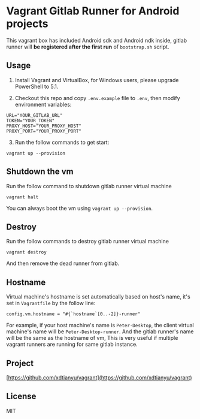 # Vagrant Gitlab Runner for Android projects

This vagrant box has included Android sdk and Android ndk inside, gitlab runner will **be registered after the first run** of `bootstrap.sh` script.

## Usage

1. Install Vagrant and VirtualBox, for Windows users, please upgrade PowerShell to 5.1.

2. Checkout this repo and copy `.env.example` file to `.env`, then modify environment variables:

```
URL="YOUR_GITLAB_URL"
TOKEN="YOUR_TOKEN"
PROXY_HOST="YOUR_PROXY_HOST"
PROXY_PORT="YOUR_PROXY_PORT"
```

3. Run the follow commands to get start:

```
vagrant up --provision
```

## Shutdown the vm

Run the follow command to shutdown gitlab runner virtual machine

```
vagrant halt
```

You can always boot the vm using `vagrant up --provision`. 

## Destroy

Run the follow commands to destroy gitlab runner virtual machine

```
vagrant destroy
```

And then remove the dead runner from gitlab.

## Hostname

Virtual machine's hostname is set automatically based on host's name, it's set in `Vagrantfile` by the follow line:

```
config.vm.hostname = "#{`hostname`[0..-2]}-runner"
```

For example, if your host machine's name is `Peter-Desktop`, the client virtual machine's name will be `Peter-Desktop-runner`. And the gitlab runner's name will be the same as the hostname of vm, This is very useful if multiple vagrant runners are running for same gitlab instance.

## Project

[https://github.com/xdtianyu/vagrant](https://github.com/xdtianyu/vagrant)

## License

MIT
